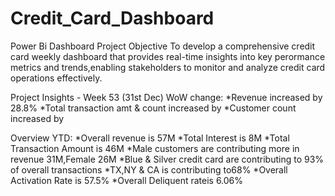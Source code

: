 # Credit_Card_Dashboard
Power Bi Dashboard
Project Objective
To develop a comprehensive credit card weekly dashboard that 
provides real-time insights into key perormance metrics and trends,enabling stakeholders
to monitor and analyze credit card operations effectively.

Project Insights - Week 53 (31st Dec)
WoW change:
*Revenue increased by 28.8%
*Total transaction amt & count increased by 
*Customer count increased by

Overview YTD:
*Overall revenue is 57M
*Total Interest is 8M
*Total Transaction Amount is 46M
*Male customers are contributing more in revenue 31M,Female 26M
*Blue & Silver credit card are contributing to 93% of overall transactions
*TX,NY & CA is contributing to68%
*Overall Activation Rate is 57.5%
*Overall Deliquent rateis 6.06%
